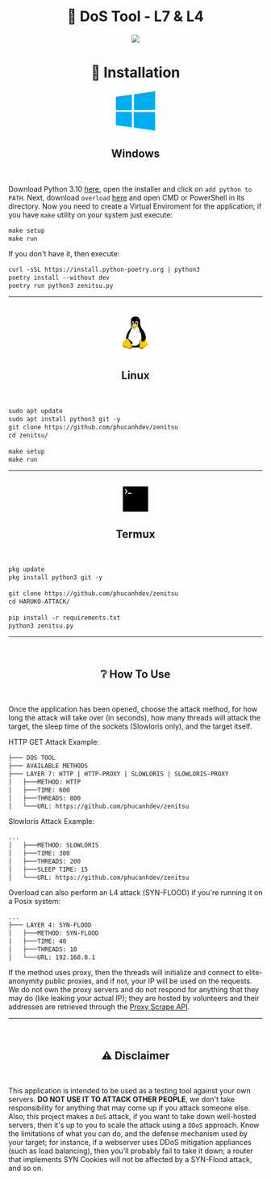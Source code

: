 <h1 align="center">📡 DoS Tool - L7 & L4</h1> 
<div align="center">



</div>
<p align="center">
  <img src="img/preview.gif">
</p>

<div align="center">
  <h1>🌙 Installation</h1>
  <img src="img/windows.png" width="80" height="80">
  <h2>Windows</h2><br>
</div>

Download Python 3.10 [here](https://www.python.org/downloads/), open the installer and click on `add python to PATH`. Next, download `overload` <a href="https://github.com/phucanhdev/zenitsu.git" target="blank">here</a> and open CMD or PowerShell in its directory. Now you need to create a Virtual Enviroment for the application; if you have `make` utility on your system just execute:

  ```
  make setup
  make run
  ```

If you don't have it, then execute:

  ```
  curl -sSL https://install.python-poetry.org | python3
  poetry install --without dev
  poetry run python3 zenitsu.py
  ```

  ---
<div align="center">
  <br>
  <img src="img/linux.png" width="100" height="80"><h2>Linux</h2><br>
</div>

```
sudo apt update
sudo apt install python3 git -y
git clone https://github.com/phucanhdev/zenitsu
cd zenitsu/

make setup
make run
```

---
<div align="center">
  <br>
  <img src="img/termux.png" width="50" height="50">
  <h2>Termux</h2><br>
</div>

```
pkg update
pkg install python3 git -y

git clone https://github.com/phucanhdev/zenitsu
cd HARUKO-ATTACK/

pip install -r requirements.txt
python3 zenitsu.py
```

---
<br>

<div align="center">
  <h2> ❔ How To Use</h2><br>
</div>

Once the application has been opened, choose the attack method, for how long the attack will take over (in seconds), how many threads will attack the target, the sleep time of the sockets (Slowloris only), and the target itself.
<br>

HTTP GET Attack Example:  

```
├─── DOS TOOL
├─── AVAILABLE METHODS
├─── LAYER 7: HTTP | HTTP-PROXY | SLOWLORIS | SLOWLORIS-PROXY
│   ├───METHOD: HTTP
│   ├───TIME: 600
│   ├───THREADS: 800
│   └───URL: https://github.com/phucanhdev/zenitsu
```

Slowloris Attack Example:  

```
...
│   ├───METHOD: SLOWLORIS
│   ├───TIME: 300
│   ├───THREADS: 200
│   ├───SLEEP TIME: 15
│   └───URL: https://github.com/phucanhdev/zenitsu
```

Overload can also perform an L4 attack (SYN-FLOOD) if you're running it on a Posix system:

```
...
├─── LAYER 4: SYN-FLOOD
│   ├───METHOD: SYN-FLOOD
│   ├───TIME: 40
│   ├───THREADS: 10
│   └───URL: 192.168.0.1
```

If the method uses proxy, then the threads will initialize and connect to elite-anonymity public proxies, and if not, your IP will be used on the requests. We do not own the proxy servers and do not respond for anything that they may do (like leaking your actual IP); they are hosted by volunteers and their addresses are retrieved through the [Proxy Scrape API](https://docs.proxyscrape.com/).

---
<br>

<div align="center">
  <h2>⚠ Disclaimer</h2><br>
</div>

This application is intended to be used as a testing tool against your own servers. **DO NOT USE IT TO ATTACK OTHER PEOPLE**, we don't take responsibility for anything that may come up if you attack someone else. Also, this project makes a `DoS` attack, if you want to take down well-hosted servers, then it's up to you to scale the attack using a `DDoS` approach. Know the limitations of what you can do, and the defense mechanism used by your target; for instance, if a webserver uses DDoS mitigation appliances (such as load balancing), then you'll probably fail to take it down; a router that implements SYN Cookies will not be affected by a SYN-Flood attack, and so on.
